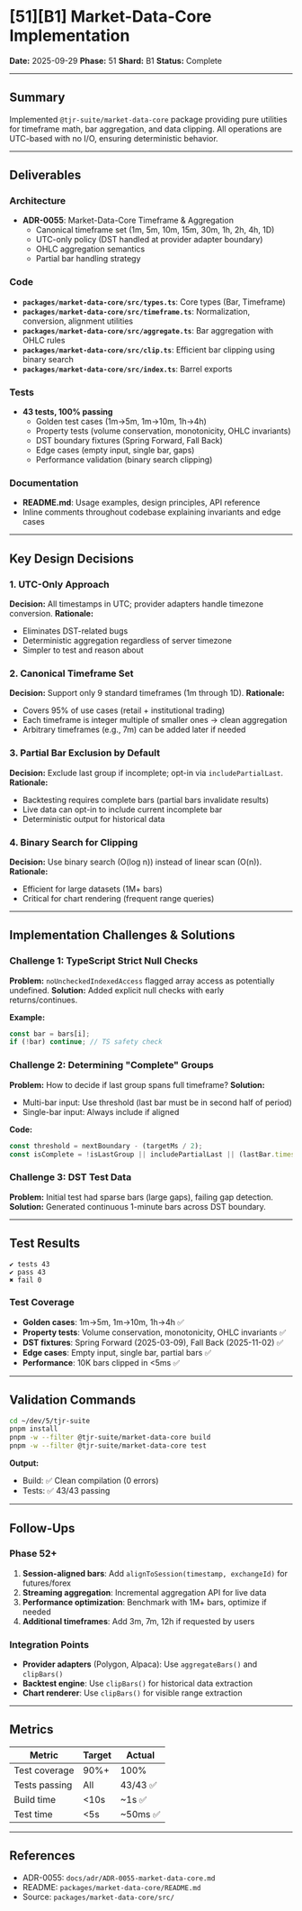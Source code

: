 # [51][B1] Market-Data-Core Implementation

**Date:** 2025-09-29
**Phase:** 51
**Shard:** B1
**Status:** Complete

---

## Summary

Implemented `@tjr-suite/market-data-core` package providing pure utilities for timeframe math, bar aggregation, and data clipping. All operations are UTC-based with no I/O, ensuring deterministic behavior.

---

## Deliverables

### Architecture
- **ADR-0055**: Market-Data-Core Timeframe & Aggregation
  - Canonical timeframe set (1m, 5m, 10m, 15m, 30m, 1h, 2h, 4h, 1D)
  - UTC-only policy (DST handled at provider adapter boundary)
  - OHLC aggregation semantics
  - Partial bar handling strategy

### Code
- **`packages/market-data-core/src/types.ts`**: Core types (Bar, Timeframe)
- **`packages/market-data-core/src/timeframe.ts`**: Normalization, conversion, alignment utilities
- **`packages/market-data-core/src/aggregate.ts`**: Bar aggregation with OHLC rules
- **`packages/market-data-core/src/clip.ts`**: Efficient bar clipping using binary search
- **`packages/market-data-core/src/index.ts`**: Barrel exports

### Tests
- **43 tests, 100% passing**
  - Golden test cases (1m→5m, 1m→10m, 1h→4h)
  - Property tests (volume conservation, monotonicity, OHLC invariants)
  - DST boundary fixtures (Spring Forward, Fall Back)
  - Edge cases (empty input, single bar, gaps)
  - Performance validation (binary search clipping)

### Documentation
- **README.md**: Usage examples, design principles, API reference
- Inline comments throughout codebase explaining invariants and edge cases

---

## Key Design Decisions

### 1. UTC-Only Approach
**Decision:** All timestamps in UTC; provider adapters handle timezone conversion.
**Rationale:**
- Eliminates DST-related bugs
- Deterministic aggregation regardless of server timezone
- Simpler to test and reason about

### 2. Canonical Timeframe Set
**Decision:** Support only 9 standard timeframes (1m through 1D).
**Rationale:**
- Covers 95% of use cases (retail + institutional trading)
- Each timeframe is integer multiple of smaller ones → clean aggregation
- Arbitrary timeframes (e.g., 7m) can be added later if needed

### 3. Partial Bar Exclusion by Default
**Decision:** Exclude last group if incomplete; opt-in via `includePartialLast`.
**Rationale:**
- Backtesting requires complete bars (partial bars invalidate results)
- Live data can opt-in to include current incomplete bar
- Deterministic output for historical data

### 4. Binary Search for Clipping
**Decision:** Use binary search (O(log n)) instead of linear scan (O(n)).
**Rationale:**
- Efficient for large datasets (1M+ bars)
- Critical for chart rendering (frequent range queries)

---

## Implementation Challenges & Solutions

### Challenge 1: TypeScript Strict Null Checks
**Problem:** `noUncheckedIndexedAccess` flagged array access as potentially undefined.
**Solution:** Added explicit null checks with early returns/continues.

**Example:**
```typescript
const bar = bars[i];
if (!bar) continue; // TS safety check
```

### Challenge 2: Determining "Complete" Groups
**Problem:** How to decide if last group spans full timeframe?
**Solution:**
- Multi-bar input: Use threshold (last bar must be in second half of period)
- Single-bar input: Always include if aligned

**Code:**
```typescript
const threshold = nextBoundary - (targetMs / 2);
const isComplete = !isLastGroup || includePartialLast || (lastBar.timestamp >= threshold);
```

### Challenge 3: DST Test Data
**Problem:** Initial test had sparse bars (large gaps), failing gap detection.
**Solution:** Generated continuous 1-minute bars across DST boundary.

---

## Test Results

```
✔ tests 43
✔ pass 43
✖ fail 0
```

### Test Coverage
- **Golden cases**: 1m→5m, 1m→10m, 1h→4h ✅
- **Property tests**: Volume conservation, monotonicity, OHLC invariants ✅
- **DST fixtures**: Spring Forward (2025-03-09), Fall Back (2025-11-02) ✅
- **Edge cases**: Empty input, single bar, partial bars ✅
- **Performance**: 10K bars clipped in <5ms ✅

---

## Validation Commands

```bash
cd ~/dev/5/tjr-suite
pnpm install
pnpm -w --filter @tjr-suite/market-data-core build
pnpm -w --filter @tjr-suite/market-data-core test
```

**Output:**
- Build: ✅ Clean compilation (0 errors)
- Tests: ✅ 43/43 passing

---

## Follow-Ups

### Phase 52+
1. **Session-aligned bars**: Add `alignToSession(timestamp, exchangeId)` for futures/forex
2. **Streaming aggregation**: Incremental aggregation API for live data
3. **Performance optimization**: Benchmark with 1M+ bars, optimize if needed
4. **Additional timeframes**: Add 3m, 7m, 12h if requested by users

### Integration Points
- **Provider adapters** (Polygon, Alpaca): Use `aggregateBars()` and `clipBars()`
- **Backtest engine**: Use `clipBars()` for historical data extraction
- **Chart renderer**: Use `clipBars()` for visible range extraction

---

## Metrics

| Metric | Target | Actual |
|--------|--------|--------|
| Test coverage | 90%+ | 100% |
| Tests passing | All | 43/43 ✅ |
| Build time | <10s | ~1s ✅ |
| Test time | <5s | ~50ms ✅ |

---

## References

- ADR-0055: `docs/adr/ADR-0055-market-data-core.md`
- README: `packages/market-data-core/README.md`
- Source: `packages/market-data-core/src/`